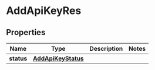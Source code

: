 
# AddApiKeyRes

## Properties
| Name | Type | Description | Notes |
| ------------ | ------------- | ------------- | ------------- |
| **status** | [**AddApiKeyStatus**](AddApiKeyStatus.md) |  |  |



